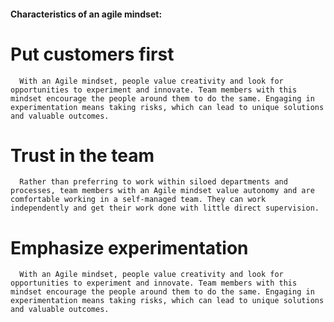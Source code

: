 #### Characteristics of an agile mindset:   
# Put customers first   
      With an Agile mindset, people value creativity and look for opportunities to experiment and innovate. Team members with this mindset encourage the people around them to do the same. Engaging in experimentation means taking risks, which can lead to unique solutions and valuable outcomes.   
# Trust in the team   
      Rather than preferring to work within siloed departments and processes, team members with an Agile mindset value autonomy and are comfortable working in a self-managed team. They can work independently and get their work done with little direct supervision.
# Emphasize experimentation    
      With an Agile mindset, people value creativity and look for opportunities to experiment and innovate. Team members with this mindset encourage the people around them to do the same. Engaging in experimentation means taking risks, which can lead to unique solutions and valuable outcomes.

